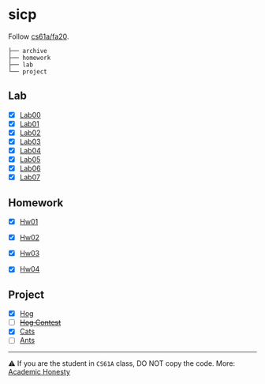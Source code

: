 # sicp

Follow [cs61a/fa20](https://inst.eecs.berkeley.edu/~cs61a/fa20/).

```
├── archive
├── homework
├── lab
└── project
```

## Lab

- [X] [Lab00](https://inst.eecs.berkeley.edu/~cs61a/fa20/lab/lab00/)
- [X] [Lab01](https://inst.eecs.berkeley.edu/~cs61a/fa20/lab/lab01/)
- [X] [Lab02](https://inst.eecs.berkeley.edu/~cs61a/fa20/lab/lab02/)
- [X] [Lab03](https://inst.eecs.berkeley.edu/~cs61a/fa20/lab/lab03/)
- [X] [Lab04](https://inst.eecs.berkeley.edu/~cs61a/fa20/lab/lab04/)
- [X] [Lab05](https://inst.eecs.berkeley.edu/~cs61a/fa20/lab/lab05/)
- [X] [Lab06](https://inst.eecs.berkeley.edu/~cs61a/fa20/lab/lab06/)
- [X] [Lab07](https://inst.eecs.berkeley.edu/~cs61a/fa20/lab/lab07/)

## Homework

- [X] [Hw01](https://inst.eecs.berkeley.edu/~cs61a/fa20/hw/hw01/)
- [X] [Hw02](https://inst.eecs.berkeley.edu/~cs61a/fa20/hw/hw02/)
- [X] [Hw03](https://inst.eecs.berkeley.edu/~cs61a/fa20/hw/hw03/)
- [X] [Hw04](https://inst.eecs.berkeley.edu/~cs61a/fa20/hw/hw04/)


## Project

- [X] [Hog](https://inst.eecs.berkeley.edu/~cs61a/fa20/proj/hog/)
- [ ] ~~[Hog Contest](https://inst.eecs.berkeley.edu/~cs61a/fa20/proj/hog_contest/)~~
- [X] [Cats](https://inst.eecs.berkeley.edu/~cs61a/fa20/proj/cats/)
- [ ] [Ants](https://inst.eecs.berkeley.edu/~cs61a/fa20/proj/ants/)

---

:warning: If you are the student in `CS61A` class, DO NOT copy the code. More: [Academic Honesty](https://inst.eecs.berkeley.edu/~cs61a/fa20/articles/about.html#academic-honesty)
